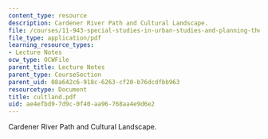 ```yaml
---
content_type: resource
description: Cardener River Path and Cultural Landscape.
file: /courses/11-943-special-studies-in-urban-studies-and-planning-the-cardener-river-corridor-workshop-fall-2001/ae4efbd97d9c0f40aa96768aa4e9d6e2_cultland.pdf
file_type: application/pdf
learning_resource_types:
- Lecture Notes
ocw_type: OCWFile
parent_title: Lecture Notes
parent_type: CourseSection
parent_uid: 08a642c6-918c-6263-cf20-b76dcdfbb963
resourcetype: Document
title: cultland.pdf
uid: ae4efbd9-7d9c-0f40-aa96-768aa4e9d6e2
---
```

Cardener River Path and Cultural Landscape.

